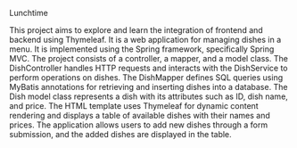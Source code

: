 Lunchtime

This project aims to explore and learn the integration of frontend and backend using Thymeleaf.
It is a web application for managing dishes in a menu. It is implemented using the Spring framework, specifically Spring MVC. The project consists of a controller, a mapper, and a model class. The DishController handles HTTP requests and interacts with the DishService to perform operations on dishes. The DishMapper defines SQL queries using MyBatis annotations for retrieving and inserting dishes into a database. The Dish model class represents a dish with its attributes such as ID, dish name, and price. The HTML template uses Thymeleaf for dynamic content rendering and displays a table of available dishes with their names and prices. The application allows users to add new dishes through a form submission, and the added dishes are displayed in the table.
